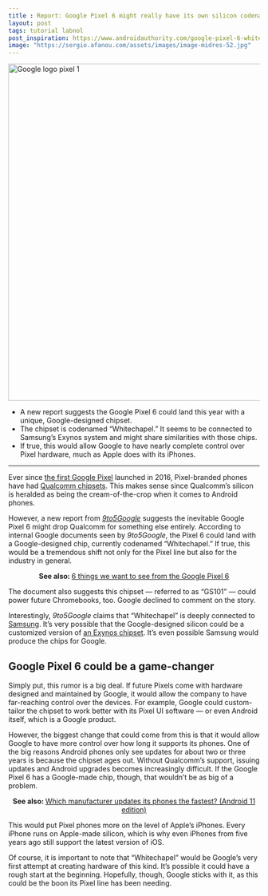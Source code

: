 ```yaml
---
title : Report: Google Pixel 6 might really have its own silicon codenamed ‘Whitechapel’
layout: post
tags: tutorial labnol
post_inspiration: https://www.androidauthority.com/google-pixel-6-whitechapel-1214847/
image: "https://sergio.afanou.com/assets/images/image-midres-52.jpg"
---
```


<p><html><body><img class="aligncenter size-large wp-image-1107896 noname aa-img" title="Google logo pixel 1" src="https://cdn57.androidauthority.net/wp-content/uploads/2020/04/Google-logo-pixel-1-1200x675.jpg" alt="Google logo pixel 1" width="1200" height="675" data-attachment-id="1107896" srcset="https://cdn57.androidauthority.net/wp-content/uploads/2020/04/Google-logo-pixel-1-1200x675.jpg 1200w, https://cdn57.androidauthority.net/wp-content/uploads/2020/04/Google-logo-pixel-1-300x170.jpg 300w, https://cdn57.androidauthority.net/wp-content/uploads/2020/04/Google-logo-pixel-1-768x432.jpg 768w, https://cdn57.androidauthority.net/wp-content/uploads/2020/04/Google-logo-pixel-1-16x9.jpg 16w, https://cdn57.androidauthority.net/wp-content/uploads/2020/04/Google-logo-pixel-1-32x18.jpg 32w, https://cdn57.androidauthority.net/wp-content/uploads/2020/04/Google-logo-pixel-1-28x16.jpg 28w, https://cdn57.androidauthority.net/wp-content/uploads/2020/04/Google-logo-pixel-1-56x32.jpg 56w, https://cdn57.androidauthority.net/wp-content/uploads/2020/04/Google-logo-pixel-1-64x36.jpg 64w, https://cdn57.androidauthority.net/wp-content/uploads/2020/04/Google-logo-pixel-1-712x400.jpg 712w, https://cdn57.androidauthority.net/wp-content/uploads/2020/04/Google-logo-pixel-1-1000x563.jpg 1000w, https://cdn57.androidauthority.net/wp-content/uploads/2020/04/Google-logo-pixel-1-792x446.jpg 792w, https://cdn57.androidauthority.net/wp-content/uploads/2020/04/Google-logo-pixel-1-1280x720.jpg 1280w, https://cdn57.androidauthority.net/wp-content/uploads/2020/04/Google-logo-pixel-1-840x472.jpg 840w, https://cdn57.androidauthority.net/wp-content/uploads/2020/04/Google-logo-pixel-1-1340x754.jpg 1340w, https://cdn57.androidauthority.net/wp-content/uploads/2020/04/Google-logo-pixel-1-770x433.jpg 770w, https://cdn57.androidauthority.net/wp-content/uploads/2020/04/Google-logo-pixel-1-356x200.jpg 356w, https://cdn57.androidauthority.net/wp-content/uploads/2020/04/Google-logo-pixel-1-675x380.jpg 675w, https://cdn57.androidauthority.net/wp-content/uploads/2020/04/Google-logo-pixel-1.jpg 1920w" sizes="(max-width: 1200px) 100vw, 1200px" /></p>
<div class="aa-img-source-credit"></div>
<div class="aa_tldr_text">
<ul>
<li>A new report suggests the Google Pixel 6 could land this year with a unique, Google-designed chipset.</li>
<li>The chipset is codenamed &#8220;Whitechapel.&#8221; It seems to be connected to Samsung&#8217;s Exynos system and might share similarities with those chips.</li>
<li>If true, this would allow Google to have nearly complete control over Pixel hardware, much as Apple does with its iPhones.</li>
</ul>
</div><hr>
<p>Ever since <a href="https://www.androidauthority.com/google-pixel-xl-review-720243/">the first Google Pixel</a> launched in 2016, Pixel-branded phones have had <a href="https://www.androidauthority.com/qualcomm-snapdragon-soc-guide-908280/">Qualcomm chipsets</a>. This makes sense since Qualcomm&#8217;s silicon is heralded as being the cream-of-the-crop when it comes to Android phones.</p>
<p>However, a new report from <a href="https://9to5google.com/2021/04/02/pixel-6-google-gs101-whitechapel/"><em>9to5Google</em></a> suggests the inevitable Google Pixel 6 might drop Qualcomm for something else entirely. According to internal Google documents seen by <em>9to5Google</em>, the Pixel 6 could land with a Google-designed chip, currently codenamed &#8220;Whitechapel.&#8221; If true, this would be a tremendous shift not only for the Pixel line but also for the industry in general.</p>
<p style="text-align: center;"><strong>See also: </strong><a href="https://www.androidauthority.com/google-pixel-6-1207778/">6 things we want to see from the Google Pixel 6</a></p>
<p>The document also suggests this chipset — referred to as &#8220;GS101&#8221; — could power future Chromebooks, too. Google declined to comment on the story.</p>
<p>Interestingly, <em>9to5Google</em> claims that &#8220;Whitechapel&#8221; is deeply connected to <a href="https://www.androidauthority.com/samsung-phones-computers-more-1156543/">Samsung</a>. It&#8217;s very possible that the Google-designed silicon could be a customized version of <a href="https://www.androidauthority.com/samsung-exynos-guide-889039/">an Exynos chipset</a>. It&#8217;s even possible Samsung would produce the chips for Google.</p>
<h2>Google Pixel 6 could be a game-changer</h2>
<p>Simply put, this rumor is a big deal. If future Pixels come with hardware designed and maintained by Google, it would allow the company to have far-reaching control over the devices. For example, Google could custom-tailor the chipset to work better with its Pixel UI software — or even Android itself, which is a Google product.</p>
<p>However, the biggest change that could come from this is that it would allow Google to have more control over how long it supports its phones. One of the big reasons Android phones only see updates for about two or three years is because the chipset ages out. Without Qualcomm&#8217;s support, issuing updates and Android upgrades becomes increasingly difficult. If the Google Pixel 6 has a Google-made chip, though, that wouldn&#8217;t be as big of a problem.</p>
<p style="text-align: center;"><strong>See also: </strong><a href="https://www.androidauthority.com/android-11-rollout-1201648/">Which manufacturer updates its phones the fastest? (Android 11 edition)</a></p>
<p>This would put Pixel phones more on the level of Apple&#8217;s iPhones. Every iPhone runs on Apple-made silicon, which is why even iPhones from five years ago still support the latest version of iOS.</p>
<p>Of course, it is important to note that &#8220;Whitechapel&#8221; would be Google&#8217;s very first attempt at creating hardware of this kind. It&#8217;s possible it could have a rough start at the beginning. Hopefully, though, Google sticks with it, as this could be the boon its Pixel line has been needing.</p>
</body></html></p>
